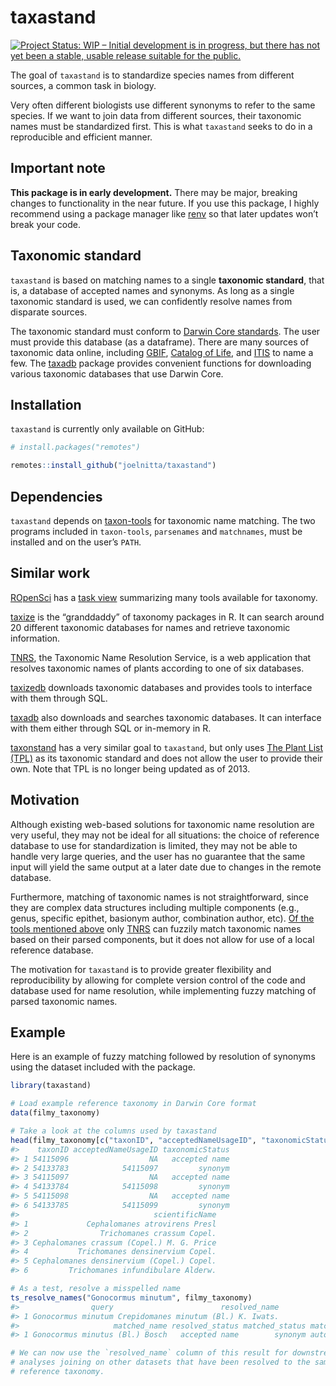 
<!-- README.md is generated from README.Rmd. Please edit that file -->

# taxastand

<!-- badges: start -->

[![Project Status: WIP – Initial development is in progress, but there
has not yet been a stable, usable release suitable for the
public.](https://www.repostatus.org/badges/latest/wip.svg)](https://www.repostatus.org/#wip)
<!-- badges: end -->

The goal of `taxastand` is to standardize species names from different
sources, a common task in biology.

Very often different biologists use different synonyms to refer to the
same species. If we want to join data from different sources, their
taxonomic names must be standardized first. This is what `taxastand`
seeks to do in a reproducible and efficient manner.

## Important note

**This package is in early development.** There may be major, breaking
changes to functionality in the near future. If you use this package, I
highly recommend using a package manager like
[renv](https://rstudio.github.io/renv/articles/renv.html) so that later
updates won’t break your code.

## Taxonomic standard

`taxastand` is based on matching names to a single **taxonomic
standard**, that is, a database of accepted names and synonyms. As long
as a single taxonomic standard is used, we can confidently resolve names
from disparate sources.

The taxonomic standard must conform to [Darwin Core
standards](https://dwc.tdwg.org/). The user must provide this database
(as a dataframe). There are many sources of taxonomic data online,
including
[GBIF](https://www.gbif.org/en/dataset/d7dddbf4-2cf0-4f39-9b2a-bb099caae36c),
[Catalog of Life](http://www.catalogueoflife.org/), and
[ITIS](https://www.itis.gov/) to name a few. The
[taxadb](https://github.com/ropensci/taxadb) package provides convenient
functions for downloading various taxonomic databases that use Darwin
Core.

## Installation

`taxastand` is currently only available on GitHub:

``` r
# install.packages("remotes")

remotes::install_github("joelnitta/taxastand")
```

## Dependencies

`taxastand` depends on
[taxon-tools](https://github.com/camwebb/taxon-tools) for taxonomic name
matching. The two programs included in `taxon-tools`, `parsenames` and
`matchnames`, must be installed and on the user’s `PATH`.

## Similar work

[ROpenSci](https://ropensci.org/) has a [task
view](https://github.com/ropensci/taxonomy) summarizing many tools
available for taxonomy.

[taxize](https://github.com/ropensci/taxize) is the “granddaddy” of
taxonomy packages in R. It can search around 20 different taxonomic
databases for names and retrieve taxonomic information.

[TNRS](http://tnrs.iplantcollaborative.org/), the Taxonomic Name
Resolution Service, is a web application that resolves taxonomic names
of plants according to one of six databases.

[taxizedb](https://github.com/ropensci/taxizedb) downloads taxonomic
databases and provides tools to interface with them through SQL.

[taxadb](https://github.com/ropensci/taxadb) also downloads and searches
taxonomic databases. It can interface with them either through SQL or
in-memory in R.

[taxonstand](https://cran.r-project.org/web/packages/Taxonstand/index.html)
has a very similar goal to `taxastand`, but only uses [The Plant List
(TPL)](http://www.theplantlist.org) as its taxonomic standard and does
not allow the user to provide their own. Note that TPL is no longer
being updated as of 2013.

## Motivation

Although existing web-based solutions for taxonomic name resolution are
very useful, they may not be ideal for all situations: the choice of
reference database to use for standardization is limited, they may not
be able to handle very large queries, and the user has no guarantee that
the same input will yield the same output at a later date due to changes
in the remote database.

Furthermore, matching of taxonomic names is not straightforward, since
they are complex data structures including multiple components (e.g.,
genus, specific epithet, basionym author, combination author, etc). [Of
the tools mentioned above](#similar-work) only
[TNRS](http://tnrs.iplantcollaborative.org/) can fuzzily match taxonomic
names based on their parsed components, but it does not allow for use of
a local reference database.

The motivation for `taxastand` is to provide greater flexibility and
reproducibility by allowing for complete version control of the code and
database used for name resolution, while implementing fuzzy matching of
parsed taxonomic names.

## Example

Here is an example of fuzzy matching followed by resolution of synonyms
using the dataset included with the package.

``` r
library(taxastand)

# Load example reference taxonomy in Darwin Core format
data(filmy_taxonomy)

# Take a look at the columns used by taxastand
head(filmy_taxonomy[c("taxonID", "acceptedNameUsageID", "taxonomicStatus", "scientificName")])
#>    taxonID acceptedNameUsageID taxonomicStatus
#> 1 54115096                  NA   accepted name
#> 2 54133783            54115097         synonym
#> 3 54115097                  NA   accepted name
#> 4 54133784            54115098         synonym
#> 5 54115098                  NA   accepted name
#> 6 54133785            54115099         synonym
#>                              scientificName
#> 1             Cephalomanes atrovirens Presl
#> 2                Trichomanes crassum Copel.
#> 3 Cephalomanes crassum (Copel.) M. G. Price
#> 4           Trichomanes densinervium Copel.
#> 5 Cephalomanes densinervium (Copel.) Copel.
#> 6         Trichomanes infundibulare Alderw.

# As a test, resolve a misspelled name
ts_resolve_names("Gonocormus minutum", filmy_taxonomy)
#>                query                        resolved_name
#> 1 Gonocormus minutum Crepidomanes minutum (Bl.) K. Iwats.
#>                     matched_name resolved_status matched_status match_type
#> 1 Gonocormus minutus (Bl.) Bosch   accepted name        synonym auto_fuzzy

# We can now use the `resolved_name` column of this result for downstream 
# analyses joining on other datasets that have been resolved to the same 
# reference taxonomy.
```
